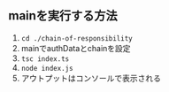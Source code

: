 ## mainを実行する方法

1. `cd ./chain-of-responsibility`
2. mainでauthDataとchainを設定
3. `tsc index.ts`
4. `node index.js`
5. アウトプットはコンソールで表示される
